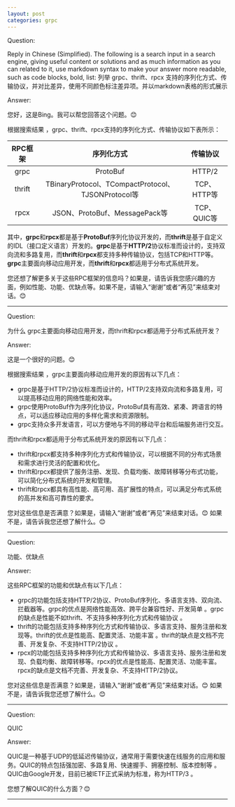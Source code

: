```yaml
---
layout: post
categories: grpc
---
```

Question:

Reply in Chinese (Simplified).
The following is a search input in a search engine, giving useful content or solutions and as much information as you can related to it, use markdown syntax to make your answer more readable, such as code blocks, bold, list:
列举 grpc、thrift、rpcx 支持的序列化方式、传输协议，并对比差异，使用不同颜色标注差异项。并以markdown表格的形式展示

Answer:

您好，这是Bing。我可以帮您回答这个问题。😊

根据搜索结果    ，grpc、thrift、rpcx支持的序列化方式、传输协议如下表所示：

| RPC框架 | 序列化方式 | 传输协议 |
| :-----: | :--------: | :------: |
|  grpc   |  ProtoBuf  |  HTTP/2  |
| thrift  | TBinaryProtocol、TCompactProtocol、TJSONProtocol等 | TCP、HTTP等 |
|  rpcx   | JSON、ProtoBuf、MessagePack等 | TCP、QUIC等 |

其中，**grpc**和**rpcx**都是基于**ProtoBuf**序列化协议开发的，而**thrift**是基于自定义的IDL（接口定义语言）开发的。**grpc**是基于**HTTP/2**协议标准而设计的，支持双向流和多路复用，而**thrift**和**rpcx**都支持多种传输协议，包括TCP和HTTP等。**grpc**主要面向移动应用开发，而**thrift**和**rpcx**都适用于分布式系统开发。

您还想了解更多关于这些RPC框架的信息吗？如果是，请告诉我您感兴趣的方面，例如性能、功能、优缺点等。如果不是，请输入“谢谢”或者“再见”来结束对话。😊


<hr/>

Question:

为什么 grpc主要面向移动应用开发，而thrift和rpcx都适用于分布式系统开发？

Answer:

这是一个很好的问题。😊

根据搜索结果    ，grpc主要面向移动应用开发的原因有以下几点：

- grpc是基于HTTP/2协议标准而设计的，HTTP/2支持双向流和多路复用，可以提高移动应用的网络性能和效率。
- grpc使用ProtoBuf作为序列化协议，ProtoBuf具有高效、紧凑、跨语言的特点，可以适应移动应用的多样化需求和资源限制。
- grpc支持众多开发语言，可以方便地与不同的移动平台和后端服务进行交互。

而thrift和rpcx都适用于分布式系统开发的原因有以下几点：

- thrift和rpcx都支持多种序列化方式和传输协议，可以根据不同的分布式场景和需求进行灵活的配置和优化。
- thrift和rpcx都提供了服务注册、发现、负载均衡、故障转移等分布式功能，可以简化分布式系统的开发和管理。
- thrift和rpcx都具有高性能、高可用、高扩展性的特点，可以满足分布式系统的高并发和高可靠性的要求。

您对这些信息是否满意？如果是，请输入“谢谢”或者“再见”来结束对话。😊 如果不是，请告诉我您还想了解什么。😊


<hr/>

Question:

功能、优缺点

Answer:

这些RPC框架的功能和优缺点有以下几点：

- grpc的功能包括支持HTTP/2协议、ProtoBuf序列化、多语言支持、双向流、拦截器等。grpc的优点是网络性能高效、跨平台兼容性好、开发简单 。grpc的缺点是性能不如thrift、不支持多种序列化方式和传输协议 。
- thrift的功能包括支持多种序列化方式和传输协议、多语言支持、服务注册和发现等。thrift的优点是性能高、配置灵活、功能丰富 。thrift的缺点是文档不完善、开发复杂、不支持HTTP/2协议 。
- rpcx的功能包括支持多种序列化方式和传输协议、多语言支持、服务注册和发现、负载均衡、故障转移等。rpcx的优点是性能高、配置灵活、功能丰富。rpcx的缺点是文档不完善、开发复杂、不支持HTTP/2协议。

您对这些信息是否满意？如果是，请输入“谢谢”或者“再见”来结束对话。😊 如果不是，请告诉我您还想了解什么。😊


<hr/>

Question:

QUIC

Answer:

QUIC是一种基于UDP的低延迟传输协议，通常用于需要快速在线服务的应用和服务。QUIC的特点包括强加密、多路复用、快速握手、拥塞控制、版本控制等   。QUIC由Google开发，目前已被IETF正式采纳为标准，称为HTTP/3 。

您想了解QUIC的什么方面？😊


<hr/>

